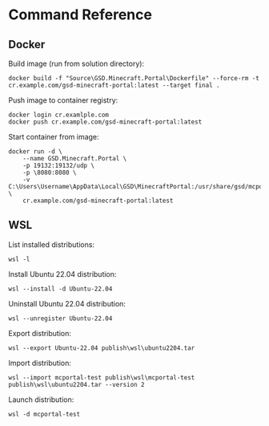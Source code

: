 # Command Reference

## Docker

Build image (run from solution directory):

```
docker build -f "Source\GSD.Minecraft.Portal\Dockerfile" --force-rm -t cr.example.com/gsd-minecraft-portal:latest --target final .
```

Push image to container registry:

```
docker login cr.examlple.com
docker push cr.example.com/gsd-minecraft-portal:latest
```

Start container from image:

```
docker run -d \
    --name GSD.Minecraft.Portal \
    -p 19132:19132/udp \
    -p \8080:8080 \
    -v C:\Users\Username\AppData\Local\GSD\MinecraftPortal:/usr/share/gsd/mcportal \
    cr.example.com/gsd-minecraft-portal:latest
```

## WSL

List installed distributions:

```
wsl -l
```

Install Ubuntu 22.04 distribution:

```
wsl --install -d Ubuntu-22.04
```

Uninstall Ubuntu 22.04 distribution:

```
wsl --unregister Ubuntu-22.04
```

Export distribution:

```
wsl --export Ubuntu-22.04 publish\wsl\ubuntu2204.tar
```

Import distribution:

```
wsl --import mcportal-test publish\wsl\mcportal-test publish\wsl\ubuntu2204.tar --version 2
```

Launch distribution:

```
wsl -d mcportal-test
```